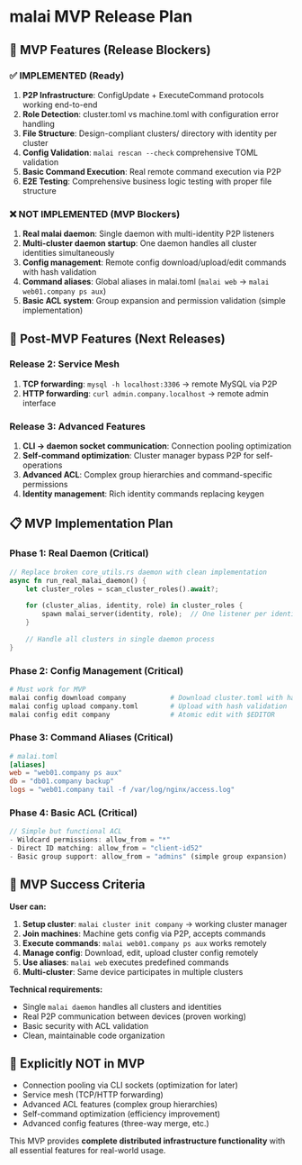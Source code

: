 # malai MVP Release Plan

## 🎯 MVP Features (Release Blockers)

### **✅ IMPLEMENTED (Ready)**
1. **P2P Infrastructure**: ConfigUpdate + ExecuteCommand protocols working end-to-end
2. **Role Detection**: cluster.toml vs machine.toml with configuration error handling
3. **File Structure**: Design-compliant clusters/ directory with identity per cluster
4. **Config Validation**: `malai rescan --check` comprehensive TOML validation
5. **Basic Command Execution**: Real remote command execution via P2P
6. **E2E Testing**: Comprehensive business logic testing with proper file structure

### **❌ NOT IMPLEMENTED (MVP Blockers)**
1. **Real malai daemon**: Single daemon with multi-identity P2P listeners
2. **Multi-cluster daemon startup**: One daemon handles all cluster identities simultaneously
3. **Config management**: Remote config download/upload/edit commands with hash validation
4. **Command aliases**: Global aliases in malai.toml (`malai web` → `malai web01.company ps aux`)
5. **Basic ACL system**: Group expansion and permission validation (simple implementation)

## 🚀 Post-MVP Features (Next Releases)

### **Release 2: Service Mesh**
1. **TCP forwarding**: `mysql -h localhost:3306` → remote MySQL via P2P
2. **HTTP forwarding**: `curl admin.company.localhost` → remote admin interface

### **Release 3: Advanced Features**  
1. **CLI → daemon socket communication**: Connection pooling optimization
2. **Self-command optimization**: Cluster manager bypass P2P for self-operations
3. **Advanced ACL**: Complex group hierarchies and command-specific permissions
4. **Identity management**: Rich identity commands replacing keygen

## 📋 MVP Implementation Plan

### **Phase 1: Real Daemon (Critical)**
```rust
// Replace broken core_utils.rs daemon with clean implementation
async fn run_real_malai_daemon() {
    let cluster_roles = scan_cluster_roles().await?;
    
    for (cluster_alias, identity, role) in cluster_roles {
        spawn malai_server(identity, role);  // One listener per identity
    }
    
    // Handle all clusters in single daemon process
}
```

### **Phase 2: Config Management (Critical)**
```bash
# Must work for MVP
malai config download company           # Download cluster.toml with hash
malai config upload company.toml        # Upload with hash validation  
malai config edit company               # Atomic edit with $EDITOR
```

### **Phase 3: Command Aliases (Critical)**
```toml
# malai.toml
[aliases]
web = "web01.company ps aux"
db = "db01.company backup"
logs = "web01.company tail -f /var/log/nginx/access.log"
```

### **Phase 4: Basic ACL (Critical)**
```rust
// Simple but functional ACL
- Wildcard permissions: allow_from = "*"
- Direct ID matching: allow_from = "client-id52"
- Basic group support: allow_from = "admins" (simple group expansion)
```

## 🎯 MVP Success Criteria

**User can:**
1. **Setup cluster**: `malai cluster init company` → working cluster manager
2. **Join machines**: Machine gets config via P2P, accepts commands  
3. **Execute commands**: `malai web01.company ps aux` works remotely
4. **Manage config**: Download, edit, upload cluster config remotely
5. **Use aliases**: `malai web` executes predefined commands
6. **Multi-cluster**: Same device participates in multiple clusters

**Technical requirements:**
- Single `malai daemon` handles all clusters and identities
- Real P2P communication between devices (proven working)
- Basic security with ACL validation  
- Clean, maintainable code organization

## 🚫 Explicitly NOT in MVP
- Connection pooling via CLI sockets (optimization for later)
- Service mesh (TCP/HTTP forwarding)  
- Advanced ACL features (complex group hierarchies)
- Self-command optimization (efficiency improvement)
- Advanced config features (three-way merge, etc.)

This MVP provides **complete distributed infrastructure functionality** with all essential features for real-world usage.